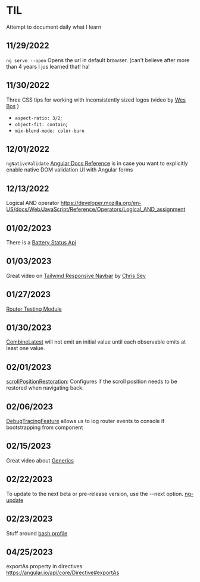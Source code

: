 # TIL

Attempt to document daily what I learn

## 11/29/2022

`ng serve --open` Opens the url in default browser. (can't believe after more than 4 years I jus learned that! ha!

## 11/30/2022

Three CSS tips for working with inconsistently sized logos (video by [Wes Bos](https://twitter.com/wesbos/status/1597598503886327808) )

- `aspect-ratio: 3/2`;
- `object-fit: contain`;
- `mix-blend-mode: color-burn`

## 12/01/2022

`ngNativeValidate` [Angular Docs Reference](https://angular.io/api/forms/NgForm#native-dom-validation-ui) is in case you want to explicitly enable native DOM validation UI with Angular forms

## 12/13/2022

Logical AND operator
https://developer.mozilla.org/en-US/docs/Web/JavaScript/Reference/Operators/Logical_AND_assignment

## 01/02/2023

There is a [Battery Status Api](https://developer.mozilla.org/en-US/docs/Web/API/Battery_Status_API)

## 01/03/2023

Great video on [Tailwind Responsive Navbar](https://www.youtube.com/watch?v=V9v4GRMyzO4&ab_channel=DigitalOcean) by [Chris Sev](https://github.com/chris-sev)

## 01/27/2023

[Router Testing Module](https://angular.io/api/router/testing/RouterTestingModule)

## 01/30/2023

[CombineLatest](https://www.learnrxjs.io/learn-rxjs/operators/combination/combinelatest) will not emit an initial value until each observable emits at least one value.

## 02/01/2023

[scrollPositionRestoration](https://angular.io/api/router/InMemoryScrollingOptions#scrollPositionRestoration): Configures if the scroll position needs to be restored when navigating back.

## 02/06/2023

[DebugTracingFeature](https://angular.io/api/router/withDebugTracing) allows us to log router events to console if bootstrapping from component

## 02/15/2023

Great video about [Generics](https://twitter.com/mattpocockuk/status/1625838626742435842)

## 02/22/2023

To update to the next beta or pre-release version, use the --next option. [ng-update](https://angular.io/cli/update)

## 02/23/2023

Stuff around [bash profile](https://medium.com/macoclock/how-to-create-delete-update-bash-profile-in-macos-5f99999ed1e7)

## 04/25/2023

exportAs property in directives https://angular.io/api/core/Directive#exportAs
